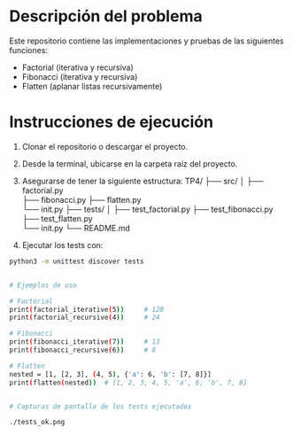 # Descripción del problema
Este repositorio contiene las implementaciones y pruebas de las siguientes funciones:
- Factorial (iterativa y recursiva)
- Fibonacci (iterativa y recursiva)
- Flatten (aplanar listas recursivamente)

# Instrucciones de ejecución
1. Clonar el repositorio o descargar el proyecto.

2. Desde la terminal, ubicarse en la carpeta raíz del proyecto.

3. Asegurarse de tener la siguiente estructura:
TP4/ 
    ├── src/ │ 
        ├── factorial.py  
        ├── fibonacci.py 
        ├── flatten.py  
        └── init.py 
    ├── tests/ │ 
        ├── test_factorial.py
        ├── test_fibonacci.py 
        ├── test_flatten.py  
        └── init.py 
    └── README.md
4. Ejecutar los tests con:

```bash
python3 -m unittest discover tests


# Ejemplos de uso

# Factorial
print(factorial_iterative(5))     # 120
print(factorial_recursive(4))     # 24

# Fibonacci
print(fibonacci_iterative(7))     # 13
print(fibonacci_recursive(6))     # 8

# Flatten
nested = [1, [2, 3], (4, 5), {'a': 6, 'b': [7, 8]}]
print(flatten(nested))  # [1, 2, 3, 4, 5, 'a', 6, 'b', 7, 8]


# Capturas de pantalla de los tests ejecutados

./tests_ok.png
